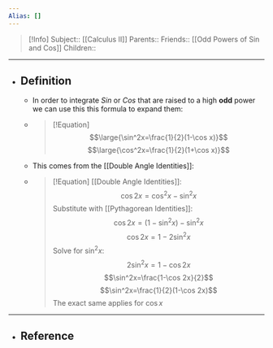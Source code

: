 ```yaml
---
Alias: []
---
```

> [!Info]
> Subject:: [[Calculus II]]
> Parents:: 
> Friends:: [[Odd Powers of Sin and Cos]]
> Children:: 
---
- ## Definition
	- In order to integrate $Sin$ or $Cos$ that are raised to a high **odd** power we can use this this formula to expand them:
	- > [!Equation]
	  > $$\large{\sin^2x=\frac{1}{2}(1-\cos x)}$$
	  > $$\large{\cos^2x=\frac{1}{2}(1+\cos x)}$$
	- This comes from the [[Double Angle Identities]]:
	- > [!Equation]
	  > [[Double Angle Identities]]:
	  > $$\cos 2x=\cos^2x-\sin^2x$$
	  > Substitute with [[Pythagorean Identities]]:
	  > $$\cos 2x=(1-\sin^2x)-\sin^2x$$
	  > $$\cos 2x=1-2\sin^2x$$
	  > Solve for $\sin^2x$:
	  > $$2\sin^2x=1-\cos 2x$$
	  > $$\sin^2x=\frac{1-\cos 2x}{2}$$
	  > $$\sin^2x=\frac{1}{2}(1-\cos 2x)$$
	  > The exact same applies for $\cos x$
---
- ## Reference